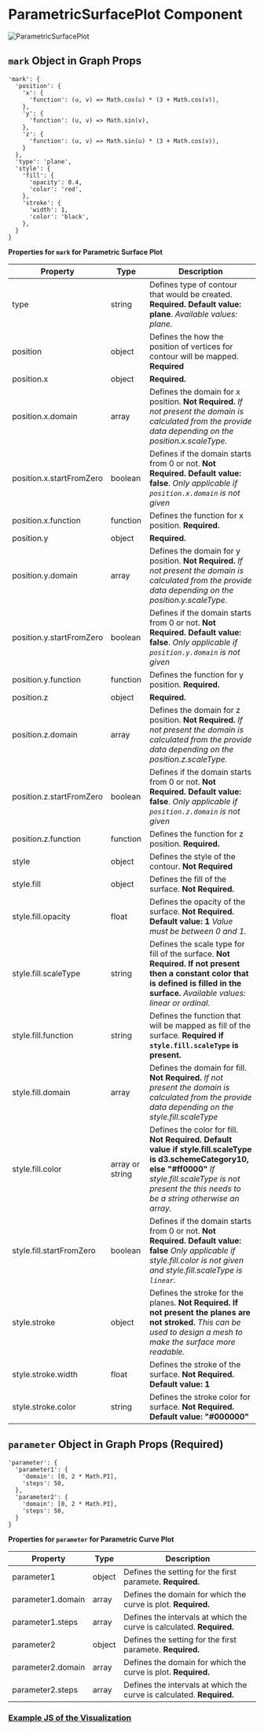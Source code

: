 # ParametricSurfacePlot Component

![ParametricSurfacePlot](../../imgs/ParametricSurfacePlot.png)

## `mark` Object in Graph Props

```
'mark': {
  'position': {
    'x': {
      'function': (u, v) => Math.cos(u) * (3 + Math.cos(v)),
    },
    'y': {
      'function': (u, v) => Math.sin(v),
    },
    'z': {
      'function': (u, v) => Math.sin(u) * (3 + Math.cos(v)),
    }
  },
  'type': 'plane',
  'style': {
    'fill': {
      'opacity': 0.4,
      'color': 'red',
    },
    'stroke': {
      'width': 1,
      'color': 'black',
    },
  }
}
```

**Properties for `mark` for Parametric Surface Plot**

| Property                 | Type            | Description                                                                                                                                                                                                           |
| ------------------------ | --------------- | --------------------------------------------------------------------------------------------------------------------------------------------------------------------------------------------------------------------- |
| type                     | string          | Defines type of contour that would be created. **Required. Default value: plane**. _Available values: plane._                                                                                                         |
| position                 | object          | Defines the how the position of vertices for contour will be mapped. **Required**                                                                                                                                     |
| position.x               | object          | **Required.**                                                                                                                                                                                                         |
| position.x.domain        | array           | Defines the domain for x position. **Not Required.** _If not present the domain is calculated from the provide data depending on the position.x.scaleType._                                                           |
| position.x.startFromZero | boolean         | Defines if the domain starts from 0 or not. **Not Required. Default value: false**. _Only applicable if `position.x.domain` is not given_                                                                             |
| position.x.function      | function        | Defines the function for x position. **Required.**                                                                                                                                                                    |
| position.y               | object          | **Required.**                                                                                                                                                                                                         |
| position.y.domain        | array           | Defines the domain for y position. **Not Required.** _If not present the domain is calculated from the provide data depending on the position.y.scaleType._                                                           |
| position.y.startFromZero | boolean         | Defines if the domain starts from 0 or not. **Not Required. Default value: false**. _Only applicable if `position.y.domain` is not given_                                                                             |
| position.y.function      | function        | Defines the function for y position. **Required.**                                                                                                                                                                    |
| position.z               | object          | **Required.**                                                                                                                                                                                                         |
| position.z.domain        | array           | Defines the domain for z position. **Not Required.** _If not present the domain is calculated from the provide data depending on the position.z.scaleType._                                                           |
| position.z.startFromZero | boolean         | Defines if the domain starts from 0 or not. **Not Required. Default value: false**. _Only applicable if `position.z.domain` is not given_                                                                             |
| position.z.function      | function        | Defines the function for z position. **Required.**                                                                                                                                                                    |
| style                    | object          | Defines the style of the contour. **Not Required**                                                                                                                                                                    |
| style.fill               | object          | Defines the fill of the surface. **Not Required.**                                                                                                                                                                    |
| style.fill.opacity       | float           | Defines the opacity of the surface. **Not Required. Default value: 1** _Value must be between 0 and 1._                                                                                                               |
| style.fill.scaleType     | string          | Defines the scale type for fill of the surface. **Not Required. If not present then a constant color that is defined is filled in the surface.** _Available values: linear or ordinal._                               |
| style.fill.function      | string          | Defines the function that will be mapped as fill of the surface. **Required if `style.fill.scaleType` is present.**                                                                                                   |
| style.fill.domain        | array           | Defines the domain for fill. **Not Required.** _If not present the domain is calculated from the provide data depending on the style.fill.scaleType_                                                                  |
| style.fill.color         | array or string | Defines the color for fill. **Not Required. Default value if style.fill.scaleType is d3.schemeCategory10, else "#ff0000"** _If style.fill.scaleType is not present the this needs to be a string otherwise an array._ |
| style.fill.startFromZero | boolean         | Defines if the domain starts from 0 or not. **Not Required. Default value: false** _Only applicable if style.fill.color is not given and style.fill.scaleType is `linear`._                                           |
| style.stroke             | object          | Defines the stroke for the planes. **Not Required. If not present the planes are not stroked.** _This can be used to design a mesh to make the surface more readable._                                                |
| style.stroke.width       | float           | Defines the stroke of the surface. **Not Required. Default value: 1**                                                                                                                                                 |
| style.stroke.color       | string          | Defines the stroke color for surface. **Not Required. Default value: "#000000"**                                                                                                                                      |

## `parameter` Object in Graph Props (Required)

```
'parameter': {
  'parameter1': {
    'domain': [0, 2 * Math.PI],
    'steps': 50,
  },
  'parameter2': {
    'domain': [0, 2 * Math.PI],
    'steps': 50,
  }
}
```

**Properties for `parameter` for Parametric Curve Plot**

| Property          | Type   | Description                                                           |
| ----------------- | ------ | --------------------------------------------------------------------- |
| parameter1        | object | Defines the setting for the first paramete. **Required.**             |
| parameter1.domain | array  | Defines the domain for which the curve is plot. **Required.**         |
| parameter1.steps  | array  | Defines the intervals at which the curve is calculated. **Required.** |
| parameter2        | object | Defines the setting for the first paramete. **Required.**             |
| parameter2.domain | array  | Defines the domain for which the curve is plot. **Required.**         |
| parameter2.steps  | array  | Defines the intervals at which the curve is calculated. **Required.** |

### [Example JS of the Visualization](../examples/Plots/ParametricSurfacePlot.js)

